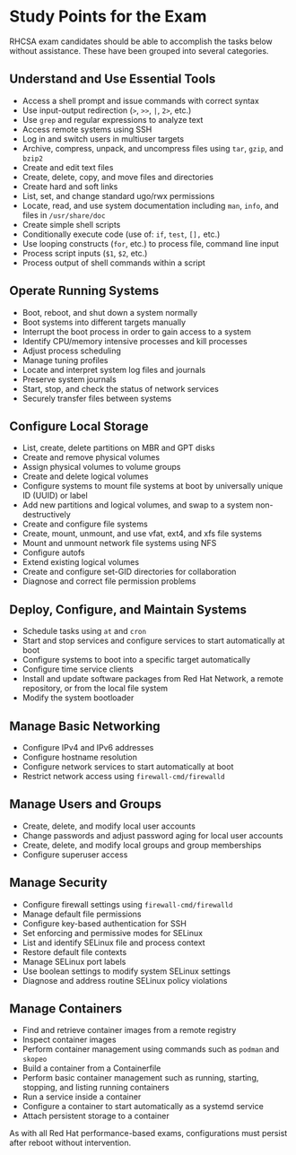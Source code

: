 # Study Points for the Exam

RHCSA exam candidates should be able to accomplish the tasks below without assistance. These have been grouped into several categories.

## Understand and Use Essential Tools

- Access a shell prompt and issue commands with correct syntax
- Use input-output redirection (`>`, `>>`, `|`, `2>`, etc.)
- Use `grep` and regular expressions to analyze text
- Access remote systems using SSH
- Log in and switch users in multiuser targets
- Archive, compress, unpack, and uncompress files using `tar`, `gzip`, and `bzip2`
- Create and edit text files
- Create, delete, copy, and move files and directories
- Create hard and soft links
- List, set, and change standard ugo/rwx permissions
- Locate, read, and use system documentation including `man`, `info`, and files in `/usr/share/doc`
- Create simple shell scripts
- Conditionally execute code (use of: `if`, `test`, `[],` etc.)
- Use looping constructs (`for`, etc.) to process file, command line input
- Process script inputs (`$1`, `$2`, etc.)
- Process output of shell commands within a script

## Operate Running Systems

- Boot, reboot, and shut down a system normally
- Boot systems into different targets manually
- Interrupt the boot process in order to gain access to a system
- Identify CPU/memory intensive processes and kill processes
- Adjust process scheduling
- Manage tuning profiles
- Locate and interpret system log files and journals
- Preserve system journals
- Start, stop, and check the status of network services
- Securely transfer files between systems

## Configure Local Storage

- List, create, delete partitions on MBR and GPT disks
- Create and remove physical volumes
- Assign physical volumes to volume groups
- Create and delete logical volumes
- Configure systems to mount file systems at boot by universally unique ID (UUID) or label
- Add new partitions and logical volumes, and swap to a system non-destructively
- Create and configure file systems
- Create, mount, unmount, and use vfat, ext4, and xfs file systems
- Mount and unmount network file systems using NFS
- Configure autofs
- Extend existing logical volumes
- Create and configure set-GID directories for collaboration
- Diagnose and correct file permission problems

## Deploy, Configure, and Maintain Systems

- Schedule tasks using `at` and `cron`
- Start and stop services and configure services to start automatically at boot
- Configure systems to boot into a specific target automatically
- Configure time service clients
- Install and update software packages from Red Hat Network, a remote repository, or from the local file system
- Modify the system bootloader

## Manage Basic Networking

- Configure IPv4 and IPv6 addresses
- Configure hostname resolution
- Configure network services to start automatically at boot
- Restrict network access using `firewall-cmd/firewalld`

## Manage Users and Groups

- Create, delete, and modify local user accounts
- Change passwords and adjust password aging for local user accounts
- Create, delete, and modify local groups and group memberships
- Configure superuser access

## Manage Security

- Configure firewall settings using `firewall-cmd/firewalld`
- Manage default file permissions
- Configure key-based authentication for SSH
- Set enforcing and permissive modes for SELinux
- List and identify SELinux file and process context
- Restore default file contexts
- Manage SELinux port labels
- Use boolean settings to modify system SELinux settings
- Diagnose and address routine SELinux policy violations

## Manage Containers

- Find and retrieve container images from a remote registry
- Inspect container images
- Perform container management using commands such as `podman` and `skopeo`
- Build a container from a Containerfile
- Perform basic container management such as running, starting, stopping, and listing running containers
- Run a service inside a container
- Configure a container to start automatically as a systemd service
- Attach persistent storage to a container

As with all Red Hat performance-based exams, configurations must persist after reboot without intervention.

